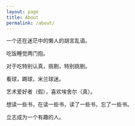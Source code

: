 ```yaml
---
layout: page
title: About
permalink: /about/
---
```


一个还在迷茫中的懒人的胡言乱语。

吃饭睡觉两门抱。

对于吃特别认真，挑剔，特别挑剔。

看球，踢球，米兰球迷。

艺术爱好者（假），喜欢埃舍尔（真）。

想读一些书，在读一些书，读了一些书，忘了一些书。

立志成为一个有趣的人。

